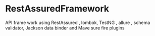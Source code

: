 # RestAssuredFramework
API frame work using RestAssured , lombok, TestNG , allure , schema validator, Jackson data binder and Mave sure fire plugins
